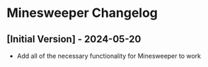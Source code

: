 # Minesweeper Changelog

## [Initial Version] - 2024-05-20
- Add all of the necessary functionality for Minesweeper to work
